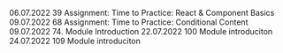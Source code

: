 06.07.2022 39 Assignment: Time to Practice: React & Component Basics
09.07.2022 68 Assignment: Time to Practice: Conditional Content
09.07.2022 74. Module Introduction
22.07.2022 100 Module introduciton
24.07.2022 109 Module introduciton
